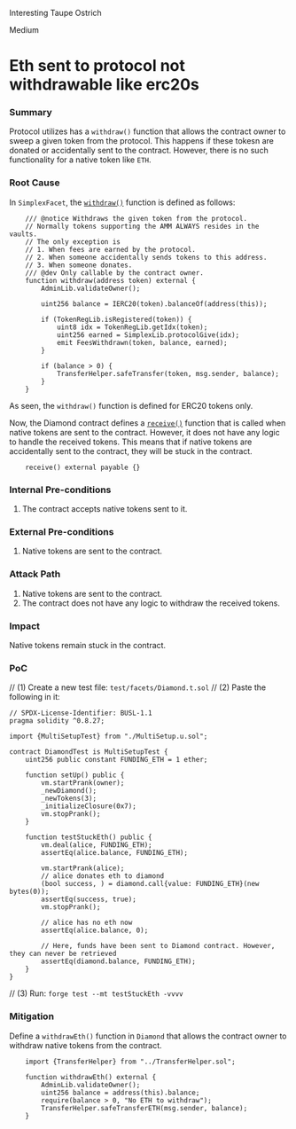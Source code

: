 Interesting Taupe Ostrich

Medium

# Eth sent to protocol not withdrawable like erc20s

### Summary

Protocol utilizes has a `withdraw()` function that allows the contract owner to sweep a given token from the protocol. This happens if these tokesn are donated or accidentally sent to the contract. However, there is no such functionality for a native token like `ETH`.


### Root Cause

In `SimplexFacet`, the [`withdraw()`](https://github.com/sherlock-audit/2025-04-burve/blob/main/Burve/src/multi/facets/SimplexFacet.sol#L241-L262) function is defined as follows:
```solidity
    /// @notice Withdraws the given token from the protocol.
    // Normally tokens supporting the AMM ALWAYS resides in the vaults.
    // The only exception is
    // 1. When fees are earned by the protocol.
    // 2. When someone accidentally sends tokens to this address.
    // 3. When someone donates.
    /// @dev Only callable by the contract owner.
    function withdraw(address token) external {
        AdminLib.validateOwner();

        uint256 balance = IERC20(token).balanceOf(address(this));

        if (TokenRegLib.isRegistered(token)) {
            uint8 idx = TokenRegLib.getIdx(token);
            uint256 earned = SimplexLib.protocolGive(idx);
            emit FeesWithdrawn(token, balance, earned);
        }

        if (balance > 0) {
            TransferHelper.safeTransfer(token, msg.sender, balance);
        }
    }
```
As seen, the `withdraw()` function is defined for ERC20 tokens only. 

Now, the Diamond contract defines a [`receive()`](https://github.com/sherlock-audit/2025-04-burve/blob/main/Burve/src/multi/Diamond.sol#L238) function that is called when native tokens are sent to the contract. However, it does not have any logic to handle the received tokens. This means that if native tokens are accidentally sent to the contract, they will be stuck in the contract.
```solidity
    receive() external payable {}
```

### Internal Pre-conditions

1. The contract accepts native tokens sent to it.


### External Pre-conditions

1. Native tokens are sent to the contract.


### Attack Path

1. Native tokens are sent to the contract.
2. The contract does not have any logic to withdraw the received tokens.


### Impact

Native tokens remain stuck in the contract.

### PoC

// (1) Create a new test file: `test/facets/Diamond.t.sol`
// (2) Paste the following in it:
```solidity
// SPDX-License-Identifier: BUSL-1.1
pragma solidity ^0.8.27;

import {MultiSetupTest} from "./MultiSetup.u.sol";

contract DiamondTest is MultiSetupTest {
    uint256 public constant FUNDING_ETH = 1 ether;

    function setUp() public {
        vm.startPrank(owner);
        _newDiamond();
        _newTokens(3);
        _initializeClosure(0x7);
        vm.stopPrank();
    }

    function testStuckEth() public {
        vm.deal(alice, FUNDING_ETH);
        assertEq(alice.balance, FUNDING_ETH);

        vm.startPrank(alice);
        // alice donates eth to diamond
        (bool success, ) = diamond.call{value: FUNDING_ETH}(new bytes(0));
        assertEq(success, true);
        vm.stopPrank();

        // alice has no eth now
        assertEq(alice.balance, 0);

        // Here, funds have been sent to Diamond contract. However, they can never be retrieved
        assertEq(diamond.balance, FUNDING_ETH);
    }
}
```
// (3) Run: `forge test --mt testStuckEth -vvvv`

### Mitigation

Define a `withdrawEth()` function in `Diamond` that allows the contract owner to withdraw native tokens from the contract.
```solidity
    import {TransferHelper} from "../TransferHelper.sol";

    function withdrawEth() external {
        AdminLib.validateOwner();
        uint256 balance = address(this).balance;
        require(balance > 0, "No ETH to withdraw");
        TransferHelper.safeTransferETH(msg.sender, balance);
    }
```